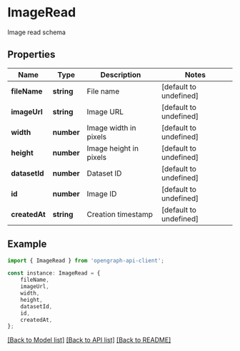 # ImageRead

Image read schema

## Properties

Name | Type | Description | Notes
------------ | ------------- | ------------- | -------------
**fileName** | **string** | File name | [default to undefined]
**imageUrl** | **string** | Image URL | [default to undefined]
**width** | **number** | Image width in pixels | [default to undefined]
**height** | **number** | Image height in pixels | [default to undefined]
**datasetId** | **number** | Dataset ID | [default to undefined]
**id** | **number** | Image ID | [default to undefined]
**createdAt** | **string** | Creation timestamp | [default to undefined]

## Example

```typescript
import { ImageRead } from 'opengraph-api-client';

const instance: ImageRead = {
    fileName,
    imageUrl,
    width,
    height,
    datasetId,
    id,
    createdAt,
};
```

[[Back to Model list]](../README.md#documentation-for-models) [[Back to API list]](../README.md#documentation-for-api-endpoints) [[Back to README]](../README.md)
